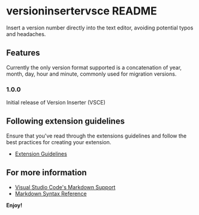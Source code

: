 # versioninsertervsce README

Insert a version number directly into the text editor, avoiding potential typos and headaches. 

## Features

Currently the only version format supported is a concatenation of year, month, day, hour and minute, commonly used for migration versions. 

### 1.0.0

Initial release of Version Inserter (VSCE)

## Following extension guidelines

Ensure that you've read through the extensions guidelines and follow the best practices for creating your extension.

* [Extension Guidelines](https://code.visualstudio.com/api/references/extension-guidelines)

## For more information

* [Visual Studio Code's Markdown Support](http://code.visualstudio.com/docs/languages/markdown)
* [Markdown Syntax Reference](https://help.github.com/articles/markdown-basics/)

**Enjoy!**
